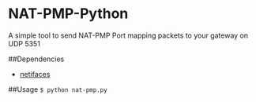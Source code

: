 # NAT-PMP-Python
A simple tool to send NAT-PMP Port mapping packets to your gateway on UDP 5351

##Dependencies
* [netifaces](https://pypi.python.org/pypi/netifaces)

##Usage
`$ python nat-pmp.py`
